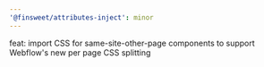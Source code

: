 ```yaml
---
'@finsweet/attributes-inject': minor
---
```


feat: import CSS for same-site-other-page components to support Webflow's new per page CSS splitting

